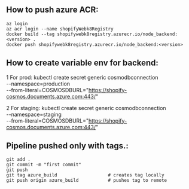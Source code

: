 ## How to push azure ACR:
    az login
    az acr login --name shopifyWebk8Registry
    docker build --tag shopifywebk8registry.azurecr.io/node_backend:<version> .
    docker push shopifywebk8registry.azurecr.io/node_backend:<version>

## How to create variable env for backend:
1 For prod: 
    kubectl create secret generic cosmodbconnection \
    --namespace=production \
    --from-literal=COSMOSDBURL="https://shopify-cosmos.documents.azure.com:443/"

2 For staging:
    kubectl create secret generic cosmodbconnection \
    --namespace=staging \
    --from-literal=COSMOSDBURL="https://shopify-cosmos.documents.azure.com:443/"


## Pipeline pushed only with tags.:
    git add .
    git commit -m "first commit"
    git push
    git tag azure_build                   # creates tag locally     
    git push origin azure_build           # pushes tag to remote